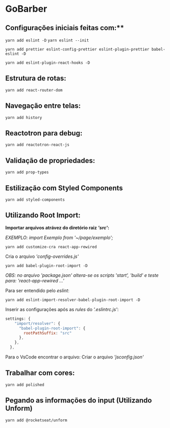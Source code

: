 # GoBarber

## Configurações iniciais feitas com:**

`yarn add eslint -D`
`yarn eslint --init`

`yarn add prettier eslint-config-prettier eslint-plugin-prettier babel-eslint -D`

`yarn add eslint-plugin-react-hooks -D`

## Estrutura de rotas:

`yarn add react-router-dom`

## Navegação entre telas:

`yarn add history`

## Reactotron para debug:

`yarn add reactotron-react-js`

## Validação de propriedades:

`yarn add prop-types`

## Estilização com Styled Components

`yarn add styled-components`

## Utilizando Root Import:
**Importar arquivos atrávez do diretório raiz _'src'_:**

_EXEMPLO: import Exemplo from '~/page/exemplo';_

`yarn add customize-cra react-app-rewired`

Cria o arquivo _'config-overrides.js'_

`yarn add babel-plugin-root-import -D`

_OBS: no arquivo 'package.json' altera-se os scripts 'start', 'build' e teste para: 'react-app-rewired ...'_

Para ser entendido pelo _eslint_:

`yarn add eslint-import-resolver-babel-plugin-root-import -D`

Inserir as configurações após as _rules_ do _'.eslintrc.js'_:

```js
settings: {
    "import/resolver": {
      "babel-plugin-root-import": {
        rootPathSuffix: "src"
      },
    },
  },
```
Para o VsCode encontrar o arquivo:
Criar o arquivo _'jsconfig.json'_


## Trabalhar com cores:

`yarn add polished`

## Pegando as informações do input (Utilizando Unform)

`yarn add @rocketseat/unform`


